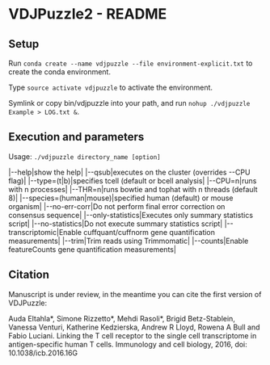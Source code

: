 # VDJPuzzle2 - README #

## Setup

Run `conda create --name vdjpuzzle --file environment-explicit.txt` to create the conda environment. 

Type `source activate vdjpuzzle` to activate the environment. 

Symlink or copy bin/vdjpuzzle into your path, and run `nohup ./vdjpuzzle Example > LOG.txt &`.

## Execution and parameters

Usage: `./vdjpuzzle directory_name [option]`

|--help|show the help|
|--qsub|executes on the cluster (overrides --CPU flag)|
|--type=(t\|b)|specifies tcell (default or bcell analysis|
|--CPU=n|runs with n processes|
|--THR=n|runs bowtie and tophat with n threads (default 8)|
|--species=(human|mouse)|specified human (default) or mouse organism|
|--no-err-corr|Do not perform final error correction on consensus sequence|
|--only-statistics|Executes only summary statistics script|
|--no-statistics|Do not execute summary statistics script|
|--transcriptomic|Enable cuffquant/cuffnorm gene quantification measurements|
|--trim|Trim reads using Trimmomatic|
|--counts|Enable featureCounts gene quantification measurements|

## Citation

Manuscript is under review, in the meantime you can cite the first version of VDJPuzzle:

Auda Eltahla*, Simone Rizzetto*, Mehdi Rasoli*, Brigid Betz-Stablein, Vanessa Venturi, Katherine Kedzierska, Andrew R Lloyd, Rowena A Bull and Fabio Luciani. Linking the T cell receptor to the single cell transcriptome in antigen-specific human T cells. Immunology and cell biology, 2016, doi: 10.1038/icb.2016.16G 